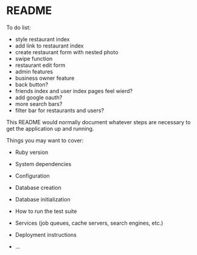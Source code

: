 # README

To do list:
* style restaurant index
* add link to restaurant index
* create restaurant form with nested photo
* swipe function
* restaurant edit form
* admin features
* business owner feature
* back button?
* friends index and user index pages feel wierd?
* add google oauth?
* more search bars?
* filter bar for restaurants and users?

This README would normally document whatever steps are necessary to get the
application up and running.

Things you may want to cover:

* Ruby version

* System dependencies

* Configuration

* Database creation

* Database initialization

* How to run the test suite

* Services (job queues, cache servers, search engines, etc.)

* Deployment instructions

* ...
